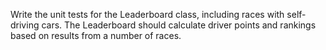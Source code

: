 Write the unit tests for the Leaderboard class, including races with self-driving cars.
The Leaderboard should calculate driver points and rankings based on results from a number of races.
